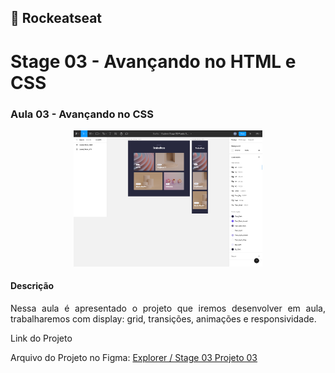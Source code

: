## 🚀 Rockeatseat 
<h1>Stage 03 - Avançando no HTML e CSS</h1>

<h3>Aula 03 - Avançando no CSS</h3>
<p align="center">
  <img alt="Stage 03 / Projeto 03" src="assets/figma-project-03.png" width="60%">
</p>

<h4>Descrição</h4>

<p align="justify">Nessa aula é apresentado o projeto que iremos desenvolver em aula, trabalharemos com display: grid, transições, animações e responsividade.</p>

<p>Link do Projeto</p>

Arquivo do Projeto no Figma: <a href="https://www.figma.com/file/7XvHCjPR3iq6cVGSICz8ZZ/Explorer-Stage-03-Projeto-03-(Copy)">Explorer / Stage 03 Projeto 03</a>

